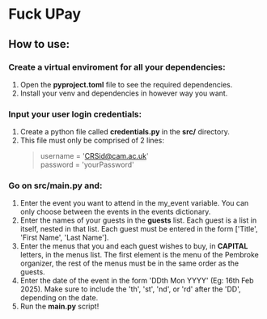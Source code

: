 # Fuck UPay

## How to use:

### Create a virtual enviroment for all your dependencies:
1. Open the **pyproject.toml** file to see the required dependencies.
2. Install your venv and dependencies in however way you want.

### Input your user login credentials:
1. Create a python file called **credentials.py** in the **src/** directory.
2. This file must only be comprised of 2 lines:
    > username = 'CRSid@cam.ac.uk' <br>
    > password = 'yourPassword'


### Go on src/main.py and:
1. Enter the event you want to attend in the my_event variable. You can only choose between the events in the events dictionary.
2. Enter the names of your guests in the **guests** list. Each guest is a list in itself, nested in that list. Each guest must be entered in the form ['Title', 'First Name', 'Last Name'].
3. Enter the menus that you and each guest wishes to buy, in **CAPITAL** letters, in the menus list. The first element is the menu of the Pembroke organizer, the rest of the menus must be in the same order as the guests.
4. Enter the date of the event in the form 'DDth Mon YYYY' (Eg: 16th Feb 2025). Make sure to include the 'th', 'st', 'nd', or 'rd' after the 'DD', depending on the date.
5. Run the **main.py** script!